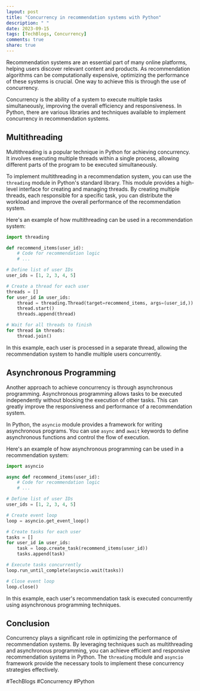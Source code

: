 ```yaml
---
layout: post
title: "Concurrency in recommendation systems with Python"
description: " "
date: 2023-09-15
tags: [TechBlogs, Concurrency]
comments: true
share: true
---
```


Recommendation systems are an essential part of many online platforms, helping users discover relevant content and products. As recommendation algorithms can be computationally expensive, optimizing the performance of these systems is crucial. One way to achieve this is through the use of concurrency.

Concurrency is the ability of a system to execute multiple tasks simultaneously, improving the overall efficiency and responsiveness. In Python, there are various libraries and techniques available to implement concurrency in recommendation systems.

## Multithreading

Multithreading is a popular technique in Python for achieving concurrency. It involves executing multiple threads within a single process, allowing different parts of the program to be executed simultaneously. 

To implement multithreading in a recommendation system, you can use the `threading` module in Python's standard library. This module provides a high-level interface for creating and managing threads. By creating multiple threads, each responsible for a specific task, you can distribute the workload and improve the overall performance of the recommendation system.

Here's an example of how multithreading can be used in a recommendation system:

```python
import threading

def recommend_items(user_id):
    # Code for recommendation logic
    # ...

# Define list of user IDs
user_ids = [1, 2, 3, 4, 5]

# Create a thread for each user
threads = []
for user_id in user_ids:
    thread = threading.Thread(target=recommend_items, args=(user_id,))
    thread.start()
    threads.append(thread)

# Wait for all threads to finish
for thread in threads:
    thread.join()
```

In this example, each user is processed in a separate thread, allowing the recommendation system to handle multiple users concurrently.

## Asynchronous Programming

Another approach to achieve concurrency is through asynchronous programming. Asynchronous programming allows tasks to be executed independently without blocking the execution of other tasks. This can greatly improve the responsiveness and performance of a recommendation system.

In Python, the `asyncio` module provides a framework for writing asynchronous programs. You can use `async` and `await` keywords to define asynchronous functions and control the flow of execution.

Here's an example of how asynchronous programming can be used in a recommendation system:

```python
import asyncio

async def recommend_items(user_id):
    # Code for recommendation logic
    # ...

# Define list of user IDs
user_ids = [1, 2, 3, 4, 5]

# Create event loop
loop = asyncio.get_event_loop()

# Create tasks for each user
tasks = []
for user_id in user_ids:
    task = loop.create_task(recommend_items(user_id))
    tasks.append(task)

# Execute tasks concurrently
loop.run_until_complete(asyncio.wait(tasks))

# Close event loop
loop.close()
```

In this example, each user's recommendation task is executed concurrently using asynchronous programming techniques.

## Conclusion

Concurrency plays a significant role in optimizing the performance of recommendation systems. By leveraging techniques such as multithreading and asynchronous programming, you can achieve efficient and responsive recommendation systems in Python. The `threading` module and `asyncio` framework provide the necessary tools to implement these concurrency strategies effectively.

#TechBlogs #Concurrency #Python